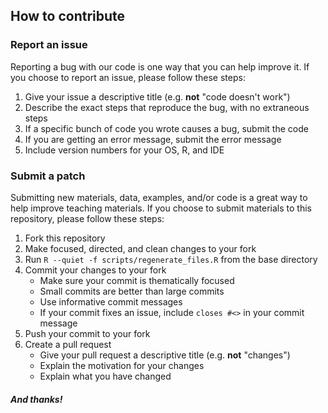 ## How to contribute

### Report an issue

Reporting a bug with our code is one way that you can help improve it. If you choose to report an issue, please follow these steps:

1. Give your issue a descriptive title (e.g. **not** "code doesn't work")
2. Describe the exact steps that reproduce the bug, with no extraneous steps
3. If a specific bunch of code you wrote causes a bug, submit the code
4. If you are getting an error message, submit the error message
5. Include version numbers for your OS, R, and IDE

### Submit a patch

Submitting new materials, data, examples, and/or code is a great way to help improve teaching materials. If you choose to submit materials to this repository, please follow these steps:

1. Fork this repository
2. Make focused, directed, and clean changes to your fork
3. Run `R --quiet -f scripts/regenerate_files.R` from the base directory
4. Commit your changes to your fork
    - Make sure your commit is thematically focused
    - Small commits are better than large commits
    - Use informative commit messages
    - If your commit fixes an issue, include `closes #<>` in your commit message
5. Push your commit to your fork
6. Create a pull request
    - Give your pull request a descriptive title (e.g. **not** "changes")
    - Explain the motivation for your changes
    - Explain what you have changed

##### And thanks!

